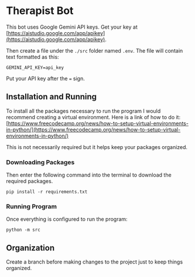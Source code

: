 # Therapist Bot

This bot uses Google Gemini API keys. Get your key at [https://aistudio.google.com/app/apikey](https://aistudio.google.com/app/apikey).

Then create a file under the `./src` folder named `.env`. The file will contain text formatted as this:

```
GEMINI_API_KEY=api_key
```

Put your API key after the `=` sign.

## Installation and Running

To install all the packages necessary to run the program I would recommend creating a virtual environment. Here is a link of how to do it: [https://www.freecodecamp.org/news/how-to-setup-virtual-environments-in-python/](https://www.freecodecamp.org/news/how-to-setup-virtual-environments-in-python/)

This is not necessarily required but it helps keep your packages organized.

### Downloading Packages

Then enter the following command into the terminal to download the required packages.

```
pip install -r requirements.txt
```

### Running Program

Once everything is configured to run the program:

```
python -m src
```

## Organization

Create a branch before making changes to the project just to keep things organized.
